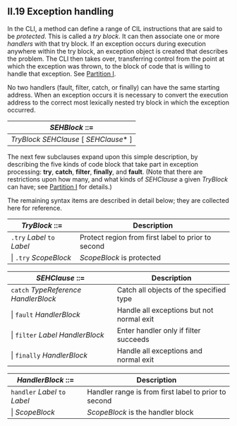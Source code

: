 ## II.19 Exception handling

In the CLI, a method can define a range of CIL instructions that are said to be _protected_. This is called a _try block_. It can then associate one or more _handlers_ with that try block. If an exception occurs during execution anywhere within the try block, an exception object is created that describes the problem. The CLI then takes over, transferring control from the point at which the exception was thrown, to the block of code that is willing to handle that exception. See [Partition I](i.12.4.2-exception-handling.md).

No two handlers (fault, filter, catch, or finally) can have the same starting address. When an exception occurs it is necessary to convert the execution address to the correct most lexically nested try block in which the exception occurred.

 | _SEHBlock_ ::=
 | ----
 | _TryBlock_ _SEHClause_ [ _SEHClause_* ]

The next few subclauses expand upon this simple description, by describing the five kinds of code block that take part in exception processing: **try**, **catch**, **filter**, **finally**, and **fault**. (Note that there are restrictions upon how many, and what kinds of _SEHClause_ a given _TryBlock_ can have; see [Partition I](i.12.4.2-exception-handling.md) for details.)

The remaining syntax items are described in detail below; they are collected here for reference.

 | _TryBlock_ ::= | Description
 | ---- | ----
 | `.try` _Label_ `to` _Label_ | Protect region from first label to prior to second
 | \| `.try` _ScopeBlock_ | _ScopeBlock_ is protected 

 | _SEHClause_ ::= | Description
 | ---- | ----
 | `catch` _TypeReference_ _HandlerBlock_ | Catch all objects of the specified type
 | \| `fault` _HandlerBlock_ | Handle all exceptions but not normal exit
 | \| `filter` _Label_ _HandlerBlock_ | Enter handler only if filter succeeds
 | \| `finally` _HandlerBlock_ | Handle all exceptions and normal exit

 | _HandlerBlock_ ::= | Description
 | ---- | ----
 | `handler` _Label_ `to` _Label_ | Handler range is from first label to prior to second
 | \| _ScopeBlock_ | _ScopeBlock_ is the handler block
